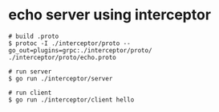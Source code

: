 # echo server using interceptor

```
# build .proto
$ protoc -I ./interceptor/proto --go_out=plugins=grpc:./interceptor/proto/ ./interceptor/proto/echo.proto

# run server
$ go run ./interceptor/server

# run client
$ go run ./interceptor/client hello
```
